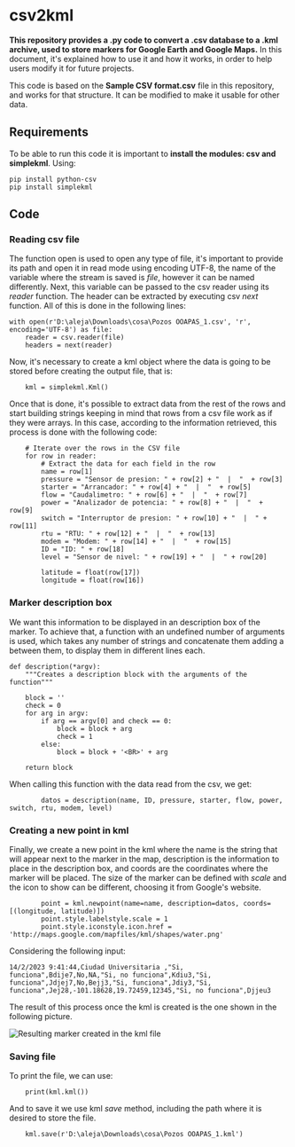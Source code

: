 # csv2kml

**This repository provides a .py code to convert a .csv database to a .kml archive, used to store markers for Google Earth and Google Maps.** In this document, it's explained how to use it and how it works, in order to help users modify it for future projects.  

This code is based on the **Sample CSV format.csv** file in this repository, and works for that structure. It can be modified to make it usable for other data.

## Requirements

To be able to run this code it is important to **install the modules: csv and simplekml**. Using:  

    pip install python-csv
    pip install simplekml

## Code

### Reading csv file

The function open is used to open any type of file, it's important to provide its path and open it in read mode using encoding UTF-8, the name of the variable where the stream is saved is *file*, however it can be named differently. Next, this variable can be passed to the csv reader using its *reader* function. The header can be extracted by executing csv *next* function. All of this is done in the following lines:

    with open(r'D:\aleja\Downloads\cosa\Pozos OOAPAS_1.csv', 'r', encoding='UTF-8') as file:
        reader = csv.reader(file)
        headers = next(reader)

Now, it's necessary to create a kml object where the data is going to be stored before creating the output file, that is:

        kml = simplekml.Kml()

Once that is done, it's possible to extract data from the rest of the rows and start building strings keeping in mind that rows from a csv file work as if they were arrays. In this case, according to the information retrieved, this process is done with the following code:

        # Iterate over the rows in the CSV file
        for row in reader:
            # Extract the data for each field in the row
            name = row[1]
            pressure = "Sensor de presion: " + row[2] + "  |  "  + row[3]
            starter = "Arrancador: " + row[4] + "  |  "  + row[5]
            flow = "Caudalimetro: " + row[6] + "  |  "  + row[7]
            power = "Analizador de potencia: " + row[8] + "  |  "  + row[9]
            switch = "Interruptor de presion: " + row[10] + "  |  " + row[11]
            rtu = "RTU: " + row[12] + "  |  "  + row[13]
            modem = "Modem: " + row[14] + "  |  "  + row[15]
            ID = "ID: " + row[18]
            level = "Sensor de nivel: " + row[19] + "  |  " + row[20]

            latitude = float(row[17])
            longitude = float(row[16])

### Marker description box

We want this information to be displayed in an description box of the marker. To achieve that, a function with an undefined number of arguments is used, which takes any number of strings and concatenate them adding a *<BR>* between them, to display them in different lines each.

    def description(*argv):
        """Creates a description block with the arguments of the function"""

        block = ''
        check = 0
        for arg in argv:
            if arg == argv[0] and check == 0:
                block = block + arg
                check = 1
            else:
                block = block + '<BR>' + arg
            
        return block

When calling this function with the data read from the csv, we get:

            datos = description(name, ID, pressure, starter, flow, power, switch, rtu, modem, level)

### Creating a new point in kml

Finally, we create a new point in the kml where the name is the string that will appear next to the marker in the map, description is the information to place in the description box, and coords are the coordinates where the marker will be placed. The size of the marker can be defined with *scale* and the icon to show can be different, choosing it from Google's website.

            point = kml.newpoint(name=name, description=datos, coords=[(longitude, latitude)])
            point.style.labelstyle.scale = 1
            point.style.iconstyle.icon.href = 'http://maps.google.com/mapfiles/kml/shapes/water.png'

Considering the following input:

    14/2/2023 9:41:44,Ciudad Universitaria ,"Si, funciona",Bdije7,No,NA,"Si, no funciona",Kdiu3,"Si, funciona",Jdjej7,No,Bejj3,"Si, funciona",Jdiy3,"Si, funciona",Jej28,-101.18628,19.72459,12345,"Si, no funciona",Djjeu3

The result of this process once the kml is created is the one shown in the following picture.

![Resulting marker created in the kml file](http://gmarxcc.com:8088/MSP430/csv2kml/raw/branch/master/kmlexample.png "Marker example")

### Saving file

To print the file, we can use:

        print(kml.kml())

And to save it we use kml *save* method, including the path where it is desired to store the file.

        kml.save(r'D:\aleja\Downloads\cosa\Pozos OOAPAS_1.kml')